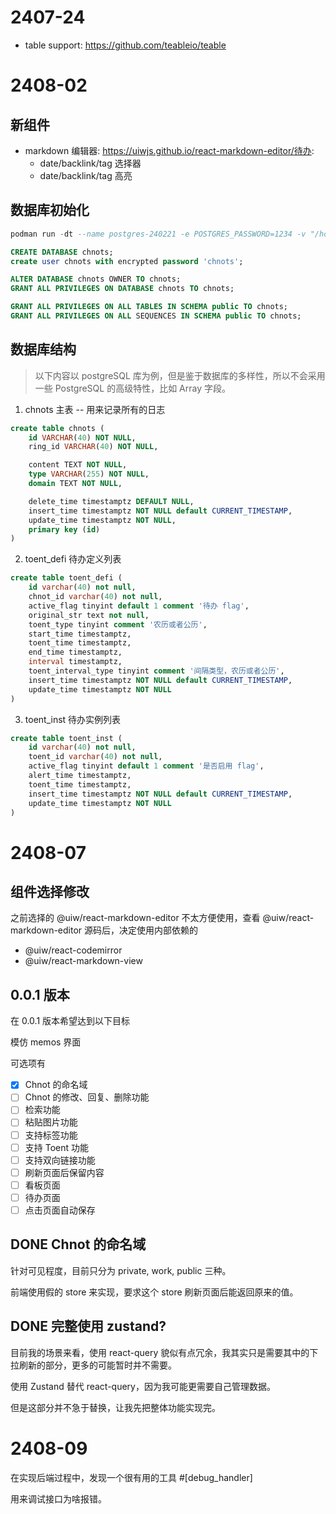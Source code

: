 # 2407-24

- table support: https://github.com/teableio/teable

# 2408-02

## 新组件

- markdown 编辑器: https://uiwjs.github.io/react-markdown-editor/待办:
  - date/backlink/tag 选择器
  - date/backlink/tag 高亮

## 数据库初始化

```sql
podman run -dt --name postgres-240221 -e POSTGRES_PASSWORD=1234 -v "/home/chin/files-ext/others/postgres:/var/lib/postgresql/data:Z" -p 5432:5432 postgres

CREATE DATABASE chnots;
create user chnots with encrypted password 'chnots';

ALTER DATABASE chnots OWNER TO chnots;
GRANT ALL PRIVILEGES ON DATABASE chnots TO chnots;

GRANT ALL PRIVILEGES ON ALL TABLES IN SCHEMA public TO chnots;
GRANT ALL PRIVILEGES ON ALL SEQUENCES IN SCHEMA public TO chnots;
```

## 数据库结构

> 以下内容以 postgreSQL 库为例，但是鉴于数据库的多样性，所以不会采用一些 PostgreSQL 的高级特性，比如 Array 字段。

1. chnots 主表 -- 用来记录所有的日志

```sql
create table chnots (
    id VARCHAR(40) NOT NULL,
    ring_id VARCHAR(40) NOT NULL,

    content TEXT NOT NULL,
    type VARCHAR(255) NOT NULL,
    domain TEXT NOT NULL,

    delete_time timestamptz DEFAULT NULL,
    insert_time timestamptz NOT NULL default CURRENT_TIMESTAMP,
    update_time timestamptz NOT NULL,
    primary key (id)
)
```

2. toent_defi 待办定义列表

```sql
create table toent_defi (
    id varchar(40) not null,
    chnot_id varchar(40) not null,
    active_flag tinyint default 1 comment '待办 flag',
    original_str text not null,
    toent_type tinyint comment '农历或者公历',
    start_time timestamptz,
    toent_time timestamptz,
    end_time timestamptz,
    interval timestamptz,
    toent_interval_type tinyint comment '间隔类型，农历或者公历',
    insert_time timestamptz NOT NULL default CURRENT_TIMESTAMP,
    update_time timestamptz NOT NULL
)
```

3. toent_inst 待办实例列表

```sql
create table toent_inst (
    id varchar(40) not null,
    toent_id varchar(40) not null,
    active_flag tinyint default 1 comment '是否启用 flag',
    alert_time timestamptz,
    toent_time timestamptz,
    insert_time timestamptz NOT NULL default CURRENT_TIMESTAMP,
    update_time timestamptz NOT NULL
)
```

# 2408-07

## 组件选择修改

之前选择的 @uiw/react-markdown-editor 不太方便使用，查看 @uiw/react-markdown-editor 源码后，决定使用内部依赖的

- @uiw/react-codemirror
- @uiw/react-markdown-view

## 0.0.1 版本

在 0.0.1 版本希望达到以下目标

模仿 memos 界面

可选项有

- [x] Chnot 的命名域
- [ ] Chnot 的修改、回复、删除功能
- [ ] 检索功能
- [ ] 粘贴图片功能
- [ ] 支持标签功能
- [ ] 支持 Toent 功能
- [ ] 支持双向链接功能
- [ ] 刷新页面后保留内容
- [ ] 看板页面
- [ ] 待办页面
- [ ] 点击页面自动保存

## DONE Chnot 的命名域

针对可见程度，目前只分为 private, work, public 三种。

前端使用假的 store 来实现，要求这个 store 刷新页面后能返回原来的值。

## DONE 完整使用 zustand?

目前我的场景来看，使用 react-query 貌似有点冗余，我其实只是需要其中的下拉刷新的部分，更多的可能暂时并不需要。

使用 Zustand 替代 react-query，因为我可能更需要自己管理数据。

但是这部分并不急于替换，让我先把整体功能实现完。

# 2408-09

在实现后端过程中，发现一个很有用的工具 #[debug_handler]

用来调试接口为啥报错。
